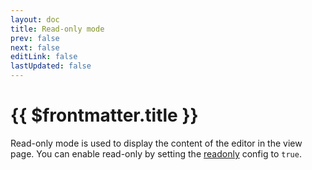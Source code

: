 ```yaml
---
layout: doc
title: Read-only mode
prev: false
next: false
editLink: false
lastUpdated: false
---
```


# {{ $frontmatter.title }}

Read-only mode is used to display the content of the editor in the view page. You can enable read-only by setting the [readonly](/reference/index.md#readonly) config to `true`.

<script setup>
import { ref, onMounted } from 'vue';
import { data } from '../assets/values/default-value.data.js';

const contentRef = ref(null);

onMounted(() => {
  (async () => {
    window.LakeCodeMirror = await import('lake-codemirror');
    const { Editor } = await import('lakelib');
    new Editor({
      root: contentRef.value,
      value: data.value,
      readonly: true,
    }).render();
  })();
});
</script>

<div class="vp-raw">
  <div ref="contentRef"></div>
</div>
